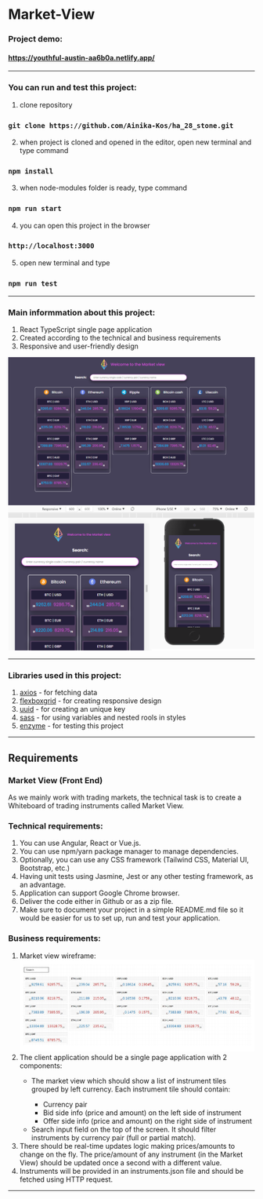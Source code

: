 # Market-View

### Project demo:
#### https://youthful-austin-aa6b0a.netlify.app/

---

### You can run and test this project:
1. clone repository
### `git clone https://github.com/Ainika-Kos/ha_28_stone.git`
2. when project is cloned and opened in the editor, open new terminal and type command
### `npm install`
3. when node-modules folder is ready, type command
### `npm run start`
4. you can open this project in the browser
### `http://localhost:3000`
5. open new terminal and type
### `npm run test`

---

### Main informmation about this project:
1. React TypeScript single page application 
2. Created according to the technical and business requirements
3. Responsive and user-friendly design

<img src="./src/assets/images/full.png" alt="wireframe"/>

<img src="./src/assets/images/responsive.png" alt="wireframe"/>


---

### Libraries used in this project:
1. [axios](https://github.com/axios/axios) - for fetching data
2. [flexboxgrid](http://flexboxgrid.com/) - for creating responsive design 
3. [uuid](https://github.com/uuidjs/uuid#readme) - for creating an unique key
4. [sass](https://github.com/sass/node-sass) - for using variables and nested rools in styles
5. [enzyme](https://enzymejs.github.io/enzyme/) - for testing this project

---

## Requirements

### Market View (Front End)

As we mainly work with trading markets, the technical task is to create a Whiteboard of trading
instruments called Market View.

### Technical requirements:

1. You can use Angular, React or Vue.js.
2. You can use npm/yarn package manager to manage dependencies.
3. Optionally, you can use any CSS framework (Tailwind CSS, Material UI, Bootstrap, etc.)
4. Having unit tests using Jasmine, Jest or any other testing framework, as an advantage.
5. Application can support Google Chrome browser.
6. Deliver the code either in Github or as a zip file.
7. Make sure to document your project in a simple README.md file so it would be easier for us
to set up, run and test your application.

### Business requirements:

<ol>
<li>Market view wireframe:</li>
<img src="./src/assets/images/wireframe.png" alt="wireframe"/>



<li>The client application should be a single page application with 2 components:</li>
<ul>
<li>The market view which should show a list of instrument tiles grouped by left
currency. Each instrument tile should contain:</li>
<ul>
<li>Currency pair</li>
<li>Bid side info (price and amount) on the left side of instrument</li>
<li>Offer side info (price and amount) on the right side of instrument</li>
</ul>
<li>Search input field on the top of the screen. It should filter instruments by currency
pair (full or partial match).</li>
</ul>
<li>There should be real-time updates logic making prices/amounts to change on the fly. The
price/amount of any instrument (in the Market View) should be updated once a second with a
different value.</li>
<li>Instruments will be provided in an instruments.json file and should be fetched using HTTP
request.
</li>
</ol>

---